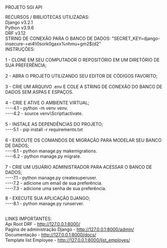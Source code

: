 PROJETO SGI API </br>

RECURSOS / BIBLIOTECAS UTILIZADAS: </br>
Django v3.2.1</br>
Python v3.9.6</br>
DRF v3.12</br>
STRING DE CONEXÃO PARA O BANCO DE DADOS: "SECRET_KEY=django-insecure-=e$%nsjd%52edja*l)&_g9$i4!i0sork0gaxx%nhmu+gm2$(d2"
</br>
INSTRUÇÕES:</br>
</br>
1 - CLONE EM SEU COMPUTADOR O REPOSITÓRIO EM UM DIRETÓRIO DE SUA PREFERÊNCIA;</br>
</br>
2 - ABRA O PROJETO UTILIZANDO SEU EDITOR DE CÓDIGOS FAVORITO;</br>
</br>
3 - CRIE UM ARQUIVO .env E COLE A STRING DE CONEXÃO DO BANCO DE DADOS SEM ASPAS E ESPAÇOS.</br>
</br>
4 - CRIE E ATIVE O AMBIENTE VIRTUAL;</br>
----4.1 - python -m venv venv.</br>
----4.2 - source venv\Script\activate.</br>
</br>
5 - INSTALE AS DEPENDÊNCIAS DO PROJETO;</br>
----5.1 - pip install -r requirements.txt</br>
</br>
6 - EXECUTE OS COMANDOS DE MIGRAÇÃO PARA MODELAR SEU BANCO DE DADOS;</br>
----6.1 - python manage.py makemigrations.</br>
----6.2 - python manage.py migrate.</br>
</br>
7 - CRIE UM USUÁRIO ADMINISTRADOR PARA ACESSAR O BANCO DE DADOS;</br>
----7.1 - python manage.py createsuperuser.</br>
----7.2 - adicione um email de sua preferência.</br>
----7.3 - adicione uma senha de sua preferência.</br>

8 - EXECUTE SUA APLICAÇÃO DJANGO;</br>
----8.1 - python manage.py runserver.</br>
</br>

LINKS IMPORTANTES:</br>
Api Root DRF - http://127.0.0.1:8000/</br>
Pagina de administração Django - http://127.0.0.1:8000/admin/</br>
Documentação - http://127.0.0.1:8000/docs/</br>
Template list Employee - http://127.0.0.1:8000/list_employes/</br>


